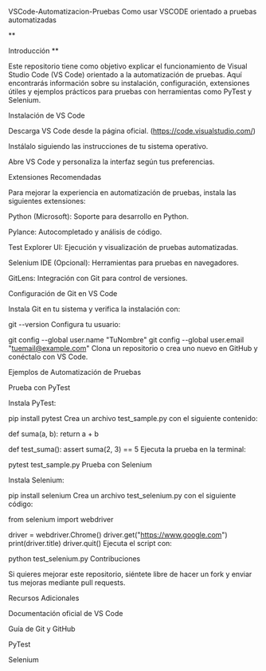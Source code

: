 VSCode-Automatizacion-Pruebas
Como usar VSCODE orientado a pruebas automatizadas

**

Introducción
**

Este repositorio tiene como objetivo explicar el funcionamiento de Visual Studio Code (VS Code) orientado a la automatización de pruebas. Aquí encontrarás información sobre su instalación, configuración, extensiones útiles y ejemplos prácticos para pruebas con herramientas como PyTest y Selenium.

Instalación de VS Code

Descarga VS Code desde la página oficial.
(https://code.visualstudio.com/)

Instálalo siguiendo las instrucciones de tu sistema operativo.

Abre VS Code y personaliza la interfaz según tus preferencias.

Extensiones Recomendadas

Para mejorar la experiencia en automatización de pruebas, instala las siguientes extensiones:

Python (Microsoft): Soporte para desarrollo en Python.

Pylance: Autocompletado y análisis de código.

Test Explorer UI: Ejecución y visualización de pruebas automatizadas.

Selenium IDE (Opcional): Herramientas para pruebas en navegadores.

GitLens: Integración con Git para control de versiones.

Configuración de Git en VS Code

Instala Git en tu sistema y verifica la instalación con:

git --version
Configura tu usuario:

git config --global user.name "TuNombre"
git config --global user.email "tuemail@example.com"
Clona un repositorio o crea uno nuevo en GitHub y conéctalo con VS Code.

Ejemplos de Automatización de Pruebas

Prueba con PyTest

Instala PyTest:

pip install pytest
Crea un archivo test_sample.py con el siguiente contenido:

def suma(a, b):
    return a + b

def test_suma():
    assert suma(2, 3) == 5
Ejecuta la prueba en la terminal:

pytest test_sample.py
Prueba con Selenium

Instala Selenium:

pip install selenium
Crea un archivo test_selenium.py con el siguiente código:

from selenium import webdriver

driver = webdriver.Chrome()
driver.get("https://www.google.com")
print(driver.title)
driver.quit()
Ejecuta el script con:

python test_selenium.py
Contribuciones

Si quieres mejorar este repositorio, siéntete libre de hacer un fork y enviar tus mejoras mediante pull requests.

Recursos Adicionales

Documentación oficial de VS Code

Guía de Git y GitHub

PyTest

Selenium
